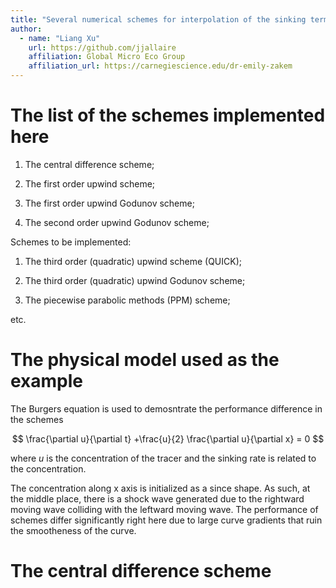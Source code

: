 ```yaml
---
title: "Several numerical schemes for interpolation of the sinking term in the oceanic models"
author: 
  - name: "Liang Xu"
    url: https://github.com/jjallaire
    affiliation: Global Micro Eco Group
    affiliation_url: https://carnegiescience.edu/dr-emily-zakem
---
```


# The list of the schemes implemented here

1. The central difference scheme;

2. The first order upwind scheme;

3. The first order upwind Godunov scheme;

4. The second order upwind Godunov scheme;

Schemes to be implemented:

1. The third order (quadratic) upwind scheme (QUICK);

2. The third order (quadratic) upwind Godunov scheme;

3. The piecewise parabolic methods (PPM) scheme;

etc.

# The physical model used as the example

The Burgers equation is used to demosntrate the performance difference in the schemes

$$
\frac{\partial u}{\partial t} +\frac{u}{2} \frac{\partial u}{\partial x} = 0
$$

where $u$ is the concentration of the tracer and the sinking rate is related to the concentration. 

The concentration along x axis is initialized as a since shape. As such, at the middle place, there is a shock wave generated due to the rightward moving wave colliding with the leftward moving wave. The performance of schemes differ significantly right here due to large curve gradients that ruin the smootheness of the curve.

# The central difference scheme



